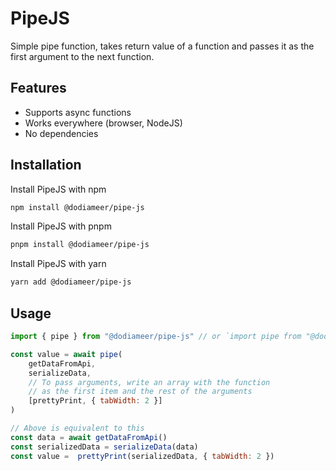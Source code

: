 # PipeJS

Simple pipe function, takes return value of a function and passes it as the first argument to the next function.

## Features

- Supports async functions
- Works everywhere (browser, NodeJS)
- No dependencies
  
## Installation

Install PipeJS with npm

```bash
npm install @dodiameer/pipe-js
```

Install PipeJS with pnpm

```bash
pnpm install @dodiameer/pipe-js
```

Install PipeJS with yarn

```bash
yarn add @dodiameer/pipe-js
``` 

## Usage

```js
import { pipe } from "@dodiameer/pipe-js" // or `import pipe from "@dodiameer/pipe-js"`

const value = await pipe(
    getDataFromApi,
    serializeData,
    // To pass arguments, write an array with the function
    // as the first item and the rest of the arguments
    [prettyPrint, { tabWidth: 2 }]
)

// Above is equivalent to this
const data = await getDataFromApi()
const serializedData = serializeData(data)
const value =  prettyPrint(serializedData, { tabWidth: 2 })
```
  